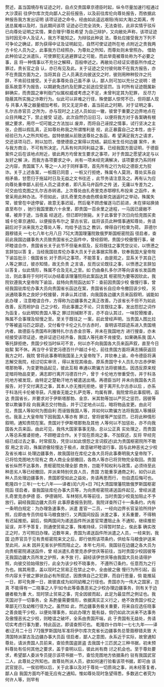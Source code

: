 <!-- { "loadSidebar": true } -->
赘述，盖当国境存有证迹之时，自点交贵国章京德臣时起，纵令尽量加速行程通过大沙漠前
往伊尔库次克向鄙人之前任报告，以及前往库伦向尊处报告，而依据此种报告我方发出证明
该项证迹之命令，经由如此遥远艰阻(有如大海)之距离，传送总属难以及时，当此期间该项
证迹必已完全消失，无法查验，此非实情乎驳斥已向尊处证明之实情，果合理乎!尊处希望
为自己辩护，又向敝处声称，该项证迹当时因无中人及证人，我方不能知之。为辩驳此种说
法，尊处应接受我方下列不可争论之确证，即为获得中证及证明起见，自然可使证迹所在地
点附近之贵我两方卡伦人员为之，此事我方已经照办，为尊处之所知，而尊处则未曾照办。
借助此种验证之派遣队，可使罪犯无逃避罪证之可能，而此举竟被尊处称为不必要之事，且
将一种情事以不充分之解释，百般申述之。再敝处已经证实德臣所作成之罪过，贵长官之自
认，亦已有见及此。关于证迹之交付彼何故不在我方报告，亦不在贵国方面为之，当将其自
己人员满志向彼送交之时，彼则用种种狡诈之托辞，不肯前往接受。关于此事尊处自己虽不承
认，鄙人则可加以充分之说明：德臣系故意不为报告，以期避免违约及犯罪之前途应受惩罚。当
时所有证迹既属新鲜确实，而贵国之审判衙门似属权威或考虑之不足，未曾判定其为犯罪，
反尽力隐蔽其所实施之诈欺行为。似此可以非难之行径，殊使鄙人惊愕不已，但将鄙人现与
共事人等之器量细加考核，则又无足异者，盖当前此之时期，对于证明之事，扎尔古赤官员
之所为，亦与现时之上述人员如出一辙，彼曾于重要之边界地点在众目共睹之下，禁止接受
证迹。此次自然仍沿旧习，以便将我方对于各案确有根据之要求，用尽一切可能之方法加以
废弃，而将自己诬捏之情事，试行坚决之主张，企图以假乱真，正如尊处称我之所谓惟利是
视，此正暴露自己之本性，由于经验已为人之所共知也。兹特依据从前致送尊处之各函，希
望满足我方之请求，交还该项马匹，附以加罚，借使德臣之案得以完结。嗣后发生任何边疆
案件，未与我方商洽，不可有所决定。凡系有何共同利益之事，已经我国方面证明，于德臣
案件之后在该地点附近，彼此两方均曾发生要求之事项，对于贵国之愿望决定与以友好之解
决，而我方各项要求之中，尚有一项未经完满解决，该项要求乃系同样之内容，贵国属下人
等之一人对于同样事项，首先所有之行为较之德臣尤为狡诈。关于上述各案，一桩既已同意
，一桩又行拒绝，殊属令人莫测，尊处实系自相矛盾，甘愿归于拖延时日及无益之文书往还
，此节务请注意及之。再有认为应向尊处重申鄙人前任人员之请求者，即凡系马弁函件之传
送，无庸以专差为之，可交由恰克图之扎尔吉赤转递。上次尊处由扎奇里克赤鄂穆扎布投来
之函件，未曾采用此种办法。不但如此，该扎奇里克赤由色楞金斯克遄返时之举动，殊属失
常，彼曾在中途停留，故意无事迟延，然后毫不顾虑催逐马匹前进，未在驿站换骑直至布尔
，驰行我国里数六十余里，即贵国一百余里之途程，一马因已疲敝不堪，被弃于途，当夜虽
经送还，但已即时倒毙。关于此事曾于次日向恰克图买卖城卡伦章京通知，以便报告布尔之
蒙古长官。兹将该员此种情事通知尊处，务请嗣后对于派来我方之尊处人等，均给予适当之
教训，俾得自行检束为荷。
菲德尔聂穆错夫
一七七八年七月八日
75大清国理藩院致俄罗斯国枢密院函
径启者，查前此我国边疆事务大员致贵国省长之函件中，曾经叙明，贵国少校傲慢行事，破
坏睦谊合作，贵国省长关于此节不但毫未叙及，反将既往之事凭空议论，以愤懑之言辞加以答
复，当经我国驻库伦办事大员关于此事据实陈奏，钦奉我国大皇帝陛下谕旨批示：俄国省长
对于质问之事项，不能答复，由是观之，显系关于其自己人等之罪过，彼亦知情，故无负责
之言语，反而议论既往之事，以愤懑之言辞加以答复，似此情形，殊属不合及无礼之至。如
仍由桑扎多尔济等向该省长发函商洽，则此事将于何时可以办结着该理藩院将此案函达其
枢密院为要等因钦此，我院钦遵我大皇帝陛下谕旨，兹特向贵院函达如下：查前因贵国少校
傲慢行事，曾经我国驻库伦办事大员向贵国省长函达在案，贵国省长自应命令撤回该少校，
另派通晓事务之良好少校接替，并承认其过错，向我国各边疆大员来函叙明，诚能如此办理
，注意睦谊合作，方得称为边疆事务之真正改善。乃该省长不但不为如此改善，反而袒护自
己之少校，将此事置之不论，只言既往之事，发出怨怼之词作为函复，似此明知贵国人等之
罪过则缄默不言，亦不自认其过，一味狡猾推诿，殊属不合事理及轻慢之至。至关于既往之
一案，前此曾经声明，当贵国人图比拉宁等被盗马匹之踪迹，交付看守卡伦之扎尔古赤时，
查明该项踪迹系进入贵国境内者，故德臣与贵国布利雅特扎尔古赤金京等，并未在我国地方
进行搜查，亦未经接受该项证迹，绝非证迹已经齐备，我国人等托故不肯接受。如果确系我
国人等托辞拒绝，贵国少校当时纵可不言，何以亦不向我国各大员来函声叙，直至今日始絮
絮不休。再当守卡官吏冯德百什户越过卡伦，前往贵国方面将满志捕获返回我方之时，我院
曾将此事奏明我国圣上大皇帝陛下，并钦奉上谕，命令德臣将满志解交我院，经过切实审讯
，得以发现其缘由，原系贵国守卡人员扎尔古赤伊斯塔那勃等，为变更物品起见，彼此互相
串通以欺骗方法将彼捕去。因违反原来规定暗将物品变更，满志即行离开冯德百什户，曾于
卡伦地方惨重受伤，并于科洛托地方被发现，由特定之楚勒汗地方被遣送出境。再德臣当时
并未向我国各大员报告，对于交付满志之事，其本人亦无推托拒绝，彼于离开扎尔古赤以后
，亦系于科洛托卡伦被寻获。凡搜查无能之扎萨克等，均属有罪，我院曾将此事叙明，函达
贵国省长，并要求对于伊斯塔那勃、金京、米其勃等加以严厉之惩罚，因彼等曾以欺骗手段
向我满志交付物品，并于订定地点以后，暗将物品变更。由此可见，贵国人等如何为图自利
而诬毁我国人等，并如何以欺骗方法将我国人等捕获也。我圣上大皇帝陛下因我国人等亦有
罪过，曾将彼等严加惩罚，已将此种情形叙明，通知贵院在案。贵国对于伊斯塔那勃及其他
人等何以不加惩处，亦不向我国各大员来函，由此可见，我伟大国家事事无隐，总以公正真
实处理之，而贵国人等总系推诿拒绝，不顾睦谊合作。关于现在质询之事，不加叙述，反将
早经完结已成过去之事，时常叙及，凭空以如此恨怨之言词叙述(此为贵国枢密院所不敢叙
用之言词)，殊属骄傲轻慢达于极点，故意破坏睦谊行事，因与此种恶劣之少校及省长难以
处理边疆事务，故我国驻在库伦之各大员将此事奏明我大皇帝陛下，已将恰克图地方现有之
商人商业全部撤回，各商人等亦已将货物完全取回。贵国省长纵然不达事务，贵枢密院处理全部
商务，岂能不知权利与政策，必须待至此种恶劣人等已经撤回，并派来特别优良人员，贵国
方能重享通商之利，如仍以此种人员处理边疆事务，贵国即受如此之益处，务请再思而行，
勿自遗后悔可也。
乾隆四十三年(一七七八年——译者)闰六月×日
76大清国理藩院致俄罗斯国枢密院函
径启者，查我国驻库伦办事大员等，为向贵枢密院递送函件起见，曾经派遣扎奇里克赤伊德
臣、伊德锡阿、车林努扎布等前往，当时贵国少校竟加阻止不予放行。嗣经我国边疆大员将
此事原委报告到院，我院详查所订十一条条约，内有一条明白规定：为办理急速事务，派遣
差官一二员，一经向边界长官呈验所持护照，应即由专员供给车马粮食放行，又两国间投函
派差之事，关系重要，不得稍有迟延推拒。嗣后，倘两国间为递送函件所派差官常遭阻止永
不通知，继续推拒延误，并不予答复，则通使贸易之事，殊难持续，只得暂时禁止，俟此事
确实改正之时，方可照旧办理。近数年来，贵国为递送函件所派遣之人员，一经来到，我国
边界官员于见有贵枢密院来文之后，即行依照该项条约，供给车马粮食护送来至此间，从未
因并无省长护照而阻止之。本年七月间，我国驻在边疆之各大员为向贵枢密院递送函件，曾
经派遣扎奇里克赤伊世庆等前往，当时贵国少校因彼等无我国边疆大员所发之护照，未予放
行，嗣经该伊世庆等由我国大员处请得护照，向彼交验始得放行，此全为该少校不晓事务，
不遵所订条约，任意而为之行为也。揣其用意，盖以现时之贸易正在禁止之中，全由彼之傲
慢行为所引起，函件内容关于彼之罪状自必有所叙述，因畏惧自己之犯罪，而自行思量，倘
能推延一日，即可免罪一日，故彼直成为如同幼稚之行径也。贵国亦为一伟大之国家，岂真
不能得有一二晓事之人乎!如令此等昏愚恶劣之少校办理边疆事务，则有关于边疆者极为重
大，现时禁止贸易之事，完全因彼而起，此足为最显然之例证也。我天国对于一切事务，全
系酌量需要情形，依据真实正义行之，绝不效贵国少校之卑鄙无行及幼稚行径为之。虽然如
此，然边疆事务极关重要，将来自应选任晓事之善良能干少校，以便处理事务，如此办理方
能有益，倘仍如此次派来不达事务及傲慢恶劣之少校，则睦谊之破坏，全系由贵国开端，此
于贵国有无益处，务请切实考虑行事为要，特此函达，即请查照可也。
乾隆四十四年(一七七九年——译者)正月二十日
77俄罗斯国陆军准将伊尔库次克省长边疆事务总管聂穆错夫致
大清国特派蒙古及边疆办事大员函
径启者，鄙人之意图，永系近于实际，故曾通知尊处，请派贵国人员前来，查验贵国盗匪盗
去我国十三匹民之三种书据，初未预料尊处有任何其他之要求，盖于查明以后，彼此尚有商
讨之机会也。至于尊处要求，希望鄙人委派专员提示该项书据一节，查恰克图地方依据条约
驻有我国武官二人，此尊处之所知也。故尊处所派人员，欲如何速行验看该项书据，即可由
该武官提示。一俟验明以后，关于此事以及对于尊处一切质询之事，尚未经答复者，鄙人自
我国方面均不能无应有之通知。惟如尊处现时急望得悉，多数逃亡者究为何许人等，则早有
